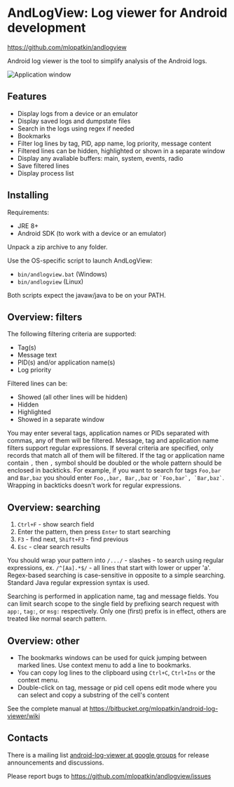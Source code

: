 # AndLogView: Log viewer for Android development

https://github.com/mlopatkin/andlogview

Android log viewer is the tool to simplify analysis of the Android logs.

![Application window](https://bitbucket.org/mlopatkin/android-log-viewer/wiki/multiple_filters.png)

## Features

- Display logs from a device or an emulator
- Display saved logs and dumpstate files
- Search in the logs using regex if needed
- Bookmarks
- Filter log lines by tag, PID, app name, log priority, message content
- Filtered lines can be hidden, highlighted or shown in a separate window
- Display any avaliable buffers: main, system, events, radio
- Save filtered lines
- Display process list

## Installing

Requirements:

 - JRE 8+
 - Android SDK (to work with a device or an emulator)

Unpack a zip archive to any folder.

Use the OS-specific script to launch AndLogView:

 - `bin/andlogview.bat` (Windows)
 - `bin/andlogview` (Linux)

Both scripts expect the javaw/java to be on your PATH.

## Overview: filters

The following filtering criteria are supported:

- Tag(s)
- Message text
- PID(s) and/or application name(s)
- Log priority

Filtered lines can be:

- Showed (all other lines will be hidden)
- Hidden
- Highlighted
- Showed in a separate window

You may enter several tags, application names or PIDs separated with commas, any
of them will be filtered. Message, tag and application name filters support
regular expressions. If several criteria are specified, only records that
match all of them will be filtered. If the tag or application name contain `,`
then `,` symbol should be doubled or the whole pattern should be enclosed in
backticks. For example, if you want to search for tags `Foo,bar` and `Bar,baz`
you should enter `Foo,,bar, Bar,,baz` or `` `Foo,bar`, `Bar,baz` ``. Wrapping
in backticks doesn't work for regular expressions.

## Overview: searching

1. `Ctrl+F` - show search field
2. Enter the pattern, then press `Enter` to start searching
3. `F3` - find next, `Shift+F3` - find previous
4. `Esc` - clear search results

You should wrap your pattern into `/.../` - slashes - to search using regular
expressions, ex. `/^[Aa].*$/` - all lines that start with lower or upper 'a'.
Regex-based searching is case-sensitive in opposite to a simple searching.
Standard Java regular expression syntax is used.

Searching is performed in application name, tag and message fields. You can
limit search scope to the single field by prefixing search request with `app:`,
`tag:`, or `msg:` respectively. Only one (first) prefix is in effect, others are
treated like normal search pattern.

## Overview: other

- The bookmarks windows can be used for quick jumping between marked lines.
  Use context menu to add a line to bookmarks.
- You can copy log lines to the clipboard using `Ctrl+C`, `Ctrl+Ins` or the
  context menu.
- Double-click on tag, message or pid cell opens edit mode where you can
  select and copy a substring of the cell's content

See the complete manual at https://bitbucket.org/mlopatkin/android-log-viewer/wiki

## Contacts

There is a mailing list [android-log-viewer at google groups](https://groups.google.com/forum/#!forum/android-log-viewer)
for release announcements and discussions.

Please report bugs to https://github.com/mlopatkin/andlogview/issues

